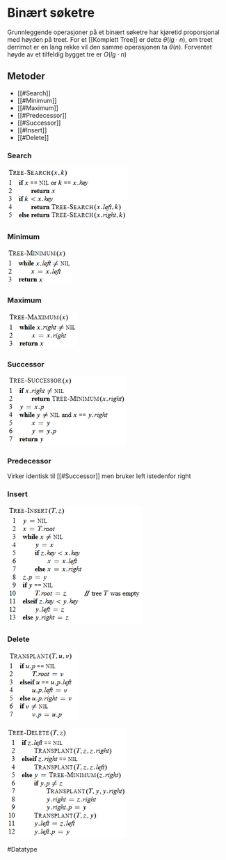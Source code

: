 # Binært søketre
Grunnleggende operasjoner på et binært søketre har kjøretid proporsjonal
med høyden på treet.
For et [[Komplett Tree]] er dette $\theta(lg\cdot n)$, om treet derrimot 
er en lang rekke vil den samme operasjonen ta $\theta(n)$.
Forventet høyde av et tilfeldig bygget tre er $O(lg\cdot n)$




## Metoder
- [[#Search]]
- [[#Minimum]]
- [[#Maximum]]
- [[#Predecessor]] 
- [[#Successor]]
- [[#Insert]]
- [[#Delete]] 

### Search
![Search pseudocode](bilder/bintreesearch.png)

### Minimum
![Minimum pseudocode](bilder/bintreemin.png)

### Maximum
![Maximum pseudocode](bilder/bintreemax.png)

### Successor
![Successor pseudocode](bilder/bintreesucc.png)

### Predecessor
Virker identisk til [[#Successor]] men bruker left istedenfor right

### Insert
![Insert pseudocode](bilder/bintreeinsert.png)

### Delete
![Delete pseudocode](bilder/bintreetrans.png)

![Delete pseudocode](bilder/bintreedelete.png)

#Datatype 